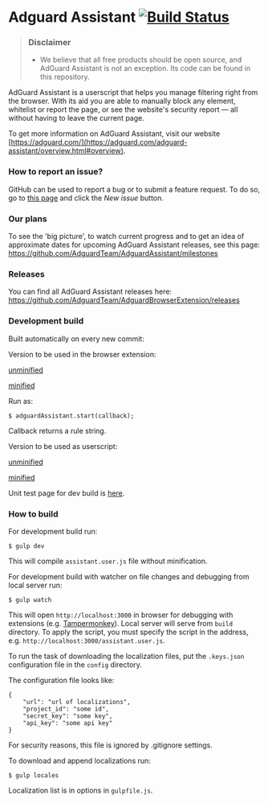 # Adguard Assistant [![Build Status](https://travis-ci.org/AdguardTeam/AdguardAssistant.svg?branch=master)](https://travis-ci.org/AdguardTeam/AdguardAssistant)
> ### Disclaimer
> * We believe that all free products should be open source, and AdGuard Assistant is not an exception. Its code can be found in this repository.

AdGuard Assistant is a userscript that helps you manage filtering right from the browser. With its aid you are able to manually block any element, whitelist or report the page, or see the website's security report — all without having to leave the current page.

To get more information on AdGuard Assistant, visit our website [https://adguard.com/](https://adguard.com/adguard-assistant/overview.html#overview).

### How to report an issue?

GitHub can be used to report a bug or to submit a feature request. To do so, go to [this page](https://github.com/AdguardTeam/AdguardAssistant/issues) and click the *New issue* button.

### Our plans

To see the 'big picture', to watch current progress and to get an idea of approximate dates for upcoming AdGuard Assistant releases, see this page: https://github.com/AdguardTeam/AdguardAssistant/milestones

### Releases

You can find all AdGuard Assistant releases here: https://github.com/AdguardTeam/AdguardBrowserExtension/releases

### Development build

Built automatically on every new commit:

Version to be used in the browser extension:

[unminified](https://AdguardTeam.github.io/AdguardAssistant/assistant.embedded.js)

[minified](https://AdguardTeam.github.io/AdguardAssistant/assistant.embedded.min.js)

Run as:

    $ adguardAssistant.start(callback);

Сallback returns a rule string.

Version to be used as userscript:

[unminified](https://AdguardTeam.github.io/AdguardAssistant/assistant.user.js)

[minified](https://AdguardTeam.github.io/AdguardAssistant/assistant.user.min.js)

Unit test page for dev build is [here](https://AdguardTeam.github.io/AdguardAssistant/test/).

### How to build

For development build run:

    $ gulp dev

This will compile `assistant.user.js` file without minification.


For development build with watcher on file changes and debugging from local server run:

    $ gulp watch

This will open `http://localhost:3000` in browser for debugging with extensions (e.g. [Tampermonkey](https://chrome.google.com/webstore/detail/tampermonkey/dhdgffkkebhmkfjojejmpbldmpobfkfo)). Local server will serve from `build` directory. To apply the script, you must specify the script in the address, e.g. `http://localhost:3000/assistant.user.js`.

To run the task of downloading the localization files, put the `.keys.json` configuration file in the `config` directory.

The configuration file looks like:

    {
        "url": "url of localizations",
        "project_id": "some id",
        "secret_key": "some key",
        "api_key": "some api key"
    }

For security reasons, this file is ignored by .gitignore settings.

To download and append localizations run:

    $ gulp locales

Localization list is in options in `gulpfile.js`.
